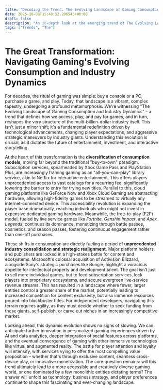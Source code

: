```yaml
---
title: "Decoding the Trend: The Evolving Landscape of Gaming Consumption and Industry Dynamics"
date: 2025-10-08T15:40:52.206545+00:00
draft: false
description: "An in-depth look at the emerging trend of The Evolving Landscape of Gaming Consumption and Industry Dynamics and what it means for the future."
tags: ["Trends", "The"]
---
```


# The Great Transformation: Navigating Gaming's Evolving Consumption and Industry Dynamics

For decades, the ritual of gaming was simple: buy a console or a PC, purchase a game, and play. Today, that landscape is a vibrant, complex tapestry, undergoing a profound metamorphosis. We're witnessing "The Evolving Landscape of Gaming Consumption and Industry Dynamics" – a trend that defines how we access, play, and pay for games, and in turn, reshapes the very structure of the multi-billion-dollar industry itself. This isn't just a minor shift; it's a fundamental redefinition driven by technological advancements, changing player expectations, and aggressive strategic maneuvers by industry giants. Understanding this evolution is crucial, as it dictates the future of entertainment, investment, and interactive storytelling.

At the heart of this transformation is the **diversification of consumption models**, moving far beyond the traditional "buy-to-own" paradigm. Subscription services, spearheaded by Xbox Game Pass and PlayStation Plus, are increasingly framing gaming as an "all-you-can-play" library service, akin to Netflix for interactive entertainment. This offers players unprecedented access to vast catalogs for a recurring fee, significantly lowering the barrier to entry for trying new titles. Parallel to this, cloud gaming platforms like GeForce Now and Xbox Cloud Gaming are abstracting hardware, allowing high-fidelity games to be streamed to virtually any internet-connected device. This accessibility revolution is expanding the player base dramatically, reaching individuals who might not invest in expensive dedicated gaming hardware. Meanwhile, the free-to-play (F2P) model, fueled by live service games like *Fortnite*, *Genshin Impact*, and *Apex Legends*, continues its dominance, monetizing through battle passes, cosmetics, and season passes, fostering continuous engagement rather than one-off purchases.

These shifts in consumption are directly fueling a period of **unprecedented industry consolidation and strategic realignment**. Major platform holders and publishers are locked in a high-stakes battle for content and ecosystems. Microsoft's colossal acquisition of Activision Blizzard, alongside Sony's strategic purchases like Bungie, highlight a voracious appetite for intellectual property and development talent. The goal isn't just to sell more individual games, but to feed subscription services, lock players into proprietary ecosystems, and secure evergreen live-service revenue streams. This has resulted in a landscape where fewer, larger entities control a greater share of the market, potentially leading to increased competition for content exclusivity, but also immense resources poured into blockbuster titles. For independent developers, navigating this terrain requires agility, as they must decide whether to seek funding from these giants, self-publish, or carve out niches in an increasingly competitive market.

Looking ahead, this dynamic evolution shows no signs of slowing. We can anticipate further innovation in personalized gaming experiences driven by AI and data analytics, deeper integration of social features across platforms, and the eventual convergence of gaming with other immersive technologies like virtual and augmented reality. The battle for player attention and loyalty will intensify, with services vying to offer the most compelling value proposition – whether that's through exclusive content, seamless cross-device play, or innovative monetization. The core question remains: will this trend ultimately lead to a more accessible and creatively diverse gaming world, or one dominated by a few monolithic entities dictating terms? The answer will unfold as technology, business strategy, and player preferences continue to shape this fascinating and ever-changing landscape.